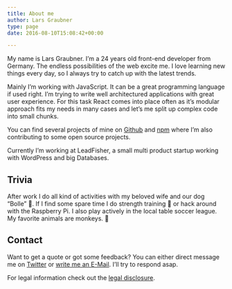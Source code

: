 ```yaml
---
title: About me
author: Lars Graubner
type: page
date: 2016-08-10T15:08:42+00:00

---
```

My name is Lars Graubner. I&#8217;m a 24 years old front-end developer from Germany. The endless possibilities of the web excite me. I love learning new things every day, so I always try to catch up with the latest trends.

Mainly I&#8217;m working with JavaScript. It can be a great programming language if used right. I&#8217;m trying to write well architectured applications with great user experience. For this task React comes into place often as it&#8217;s modular approach fits my needs in many cases and let&#8217;s me split up complex code into small chunks.
  
You can find several projects of mine on <a href="http://github.com/lgraubner" target="_blank">Github</a> and <a href="https://www.npmjs.com/~graubnla" target="_blank">npm</a> where I&#8217;m also contributing to some open source projects.

Currently I&#8217;m working at LeadFisher, a small multi product startup working with WordPress and big Databases.

## Trivia

After work I do all kind of activities with my beloved wife and our dog &#8220;Bolle&#8221; 🐶. If I find some spare time I do strength training 💪 or hack around with the Raspberry Pi. I also play actively in the local table soccer league. My favorite animals are monkeys. 🐒

## Contact

Want to get a quote or got some feedback? You can either direct message me on <a href="https://twitter.com/larsgraubner" target="_blank">Twitter</a> or [write me an E-Mail][1]. I&#8217;ll try to respond asap.

For legal information check out the [legal disclosure][2].

 [1]: mailto:mail@larsgraubner.de
 [2]: https://larsgraubner.com/legal-disclosure/